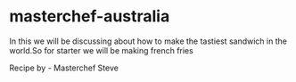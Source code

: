 # masterchef-australia
In this we will be discussing about how to make the tastiest sandwich in the world.So for starter we will be making french fries

Recipe by - Masterchef Steve


